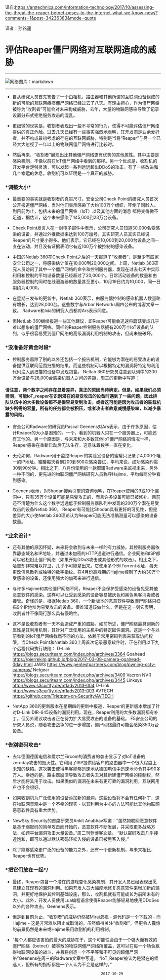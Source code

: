 译自:https://arstechnica.com/information-technology/2017/10/assessing-the-threat-the-reaper-botnet-poses-to-the-internet-what-we-know-now/?comments=1&post=34236383&mode=quote

译者：孙铭遥

# 评估Reaper僵尸网络对互联网造成的威胁

---

![网络图片：markdown](https://cdn.arstechnica.net/wp-content/uploads/2017/10/reaper.jpg)

----

*  自从研究人员首先警告了一个由相机，路由器和其他所谓的互联网设备组成的新的可能的互联网瘫痪僵尸网络已经过去了八天。有理由担心，作为僵尸网络被称为“收割者”可能会对未来构成威胁，去年，大量的物联网感染导致了记录设置分布式拒绝服务攻击的混乱。

*  更细微的现实是，收割者表现出一些不寻常的行为，使得不可能评估僵尸网络提供的真正危险。过去几天已经有一些事实强烈地表明，其开发商是业余爱好者，并不构成最初考虑的存在的互联网威胁，特别是当将“Reaper”与另一个已经大大忽视了一年以上的物联网僵尸网络进行比较时。

*  然后再来，“收割者”展现出比其他僵尸网络更有优势的其他属性。其中主要是感染机制，不像以前在IoT僵尸网络中看到的那样。另一个优点是，收割机的开发平台足够灵活，可以发起一系列远远超出DDoS的攻击。有了一些改进和几个幸运的休息，收割机可以证明是一个真正的威胁。

###  \*调整大小\*

*  最重要的事实就是收割者的真实尺寸。安全公司Check Point的研究人员首次公开报道僵尸网络，当时他们表示感染了大约100万个组织，吓倒了同龄人。到目前为止，包括未来的僵尸网络（IoT）以及其他方面的消息
都将变得微不足道，据估计，这个未来感染了145,000到23万台设备。

*  Check Point发言人在一封电子邮件中表示，公司研究人员知道30,000名受感染的设备，并通过外推数据来达到100万加号。其实研究人员其实已经说Reaper的尺寸要小得多。他们表示，它已经在10,000到20,000台设备之间一直在波动，并且没有证据表明它有近100万个被控制的感染设备。

*  中国的Netlab 360在Check Point之后的一天报道了“收费者”，是至少有四家安全公司之一，将感染估计值在10,000到20,000之间。上周，Netlab 360研究人员访问了其中一个僵尸网络的命令和控制服务器，发现在过去七天中实际利用和控制的平均设备数量已经超过了20,000个。日常活动设备的数量和由服务器控制的同时在线漫游器的数量甚至更小，10月19日约为10,000，同一日期约为4,000。

*  在星期三发布的更新中，Netlab 360表示，由服务器控制的感染机器人数量略有增长，达到28,000台。这些数字与Arbor Networks周四公布的博客文章一致。 Radware和Ixia的研究人员都对Ars表示同意。

*  但NetLab 360继续报道一些其他建议，即Reaper可能会迅速将蘑菇变成几乎难以想象的僵尸网络。同样的Reaper控制服务器拥有200万个IoT设备的队列，似乎很容易受到僵尸网络的高级漏洞利用机制的攻击，但尚未被破坏。

### \*没准备好黄金时段\*

*  控制服务器除了别的以外还包括一个报告机制，它能够为潜在的易受攻击的设备提供互联网范围扫描的结果，而这些机制可以根据特定的漏洞将特定的利用代码注入到扫描的设备中发现包含。 Netlab 360研究员注意到队列中的200万台设备与28,000台感染机器人之间的差距，周三的更新中写道：
#### 请注意，两个数字之间存在显着差异，真正的原因尚待确定。但是，如果我们必须猜测，可能IoT_reaper在识别潜在的易受攻击的设备时遇到了一些问题，因此排队队伍中的大多数设备都不是很容易受到攻击。或者这可能是因为攻击者的装载机缺少所需的容量，所有的任务都会被积压，或者攻击者故意减慢感染率，以减少暴露的风险。


*  安全公司Radware的研究员Pascal Geenens对Ars表示，由于许多原因，估计Reaper的大小是困难的。一个，看到的机器人只在一个服务器上，可能还有其他的。另一个原因是，与未来和大多数其他IoT僵尸网络的情况一样，Reaper感染在重新启动后无法生存，这意味着数字一直在变化。

*  无论如何，Radware用于监控Reaper的实验室设备的蜜罐只记录了4,000个唯一的IP地址。蜜罐每天看到200到500次感染尝试，平均来说，成功感染约需30到90分钟。相比之下，八月份使用的一款蜜罐Radware来监视未来，另外一种不同的，更先进的物联网僵尸网络研究人员称呼Hajime，平均每两分钟看到感染。

*  Geenens表示，对Shodan搜索引擎的查询表明，在Reaper使用的9或10个漏洞中，只有35万个设备可能是易受攻击的，而且许多设备可能已被修补。目前还不清楚为什么这个数字远远低于控制服务器队列中发现的200万个潜在易受攻击的设备Netlab 360。 Reaper有可能比Shodan具有更好的可见性，但是差异的大小使Netlab 360理论认为Reaper可能无法准确测量可以感染的设备数量。

###  \*业余设计\*

*  还有其他的原因怀疑，未来将会收到与未来一样的有力威胁。其控制服务器依靠静态域名和IP地址，并通过未加密的HTTP通道进行通信。企业网络和ISP都可以轻松阻止僵尸网络（如果开始DDoS攻击或其他形式的攻击）。相比之下，哈吉却非常难以捍卫，几乎不可能拿出来。它使用多个BitTorrent地址，每天更改信息散列或独特的数字指纹。在4月份高峰期的Hajime控制了大约30万个受感染的设备，还使用强大的加密来进行通信。

*  与许多Hajime和其他僵尸网络不同，Reaper不会保护受感染的设备免受其他恶意软件的感染。这样可以让受到感染的设备容易被灰色和黑色黑客消毒或者接管。奇怪的是，根据Netlab 360，一个新版本的恶意软件导致僵尸网络只扫描9个IP地址为易受攻击的设备。很难知道该做什么，但是在这一刻它表明，收割者并不像同行那么具有侵略性。

*  这不是说收割者有一天不会造成严重的威胁。如前所述，僵尸网络最具创新的属性是其利用机制，其针对广泛使用的主机中的特定固件漏洞。这是一个与以前看到的IoT僵尸网络截然不同的方法，依赖于常用密码列表来获取访问权限。当Check Point和Netlab 360上周首次记录恶意软件时，正在利用以下九个远程代码执行缺陷：
        D-Link https://blogs.securiteam.com/index.php/archives/3364
        Goahead https://pierrekim.github.io/blog/2017-03-08-camera-goahead-0day.html
        JAWS https://www.pentestpartners.com/blog/pwning-cctv-cameras/
        Netgear https://blogs.securiteam.com/index.php/archives/3409
        Vacron NVR https://blogs.securiteam.com/index.php/archives/3445
        Linksys http://www.s3cur1ty.de/m1adv2013-004
        D-Link http://www.s3cur1ty.de/m1adv2013-003
        AVTECH https://github.com/Trietptm-on-Security/AVTECH

*  NetApp 360的更新版本在星期四的更新中报道，Reaper的更新版本增加了针对D-Link DIR-645设备的漏洞利用。现在，Reaper利用的大多数漏洞都有补丁。但另外建议攻击者正在努力扩大易受攻击的设备的基础。 F5安全公司的研究人员说，随着攻击战争的进一步增加，僵尸网络最终可能会感染350万台设备。

### \*告别密码攻击\*

*    去年德国德国电信和爱尔兰Eircom的消费者的袭击显示了对IoT设备的zeroday攻击的毁灭性。它利用了ISP提供给客户的路由器中一个很大程度上未知的缺陷。这次袭击使得黑客能够迅速地从德国电信中迅速地命令其中90多万人。幸运的是，路由器崩溃导致攻击者失去对其新建僵尸网络的控制权，然后才能将其用于攻击。如果类似的漏洞在未来有更可靠的漏洞利用，互联网用户也不会很好。

*  如果收割机为广泛使用的设备添加新的漏洞，这些设备将不会有任何补丁，这在物联网景观中是一个不幸的现实 - 以其利用为中心的方法可能比其他物联网恶意软件具有重大优势。

*  NewSky Security的首席研究员Ankit Anubhav写道：“虽然物联网恶意软件是基于弱密码的简单攻击而开始的，恶意软件不断发展，并采取更多战略方法，如跨平台漏洞攻击大量设备。”周二刊登博客文章。 “默认密码攻击几乎接近饱和，即可以通过默认密码轻松入侵的设备已被黑客入侵。”

*  除了能够感染更广泛的设备的能力之外，还有一个更新机制，与未来相比，Reaper也有优势。

### \*把它们放在一起*/

*  最终，Reaper包含一个潜在的游戏变化感染机制，其开发人员已经表现出愿意建立其现有的漏洞利用。如果开发人员大幅度地修复恶意软件来增加新的漏洞，并更好地保护其控制基础设施，那么，收割机就有可能成长为前所未有的大小。此外，开发人员使用Lua编程语言使得Reaper能够轻易地使用DDoSes以外的各种攻击，Geenens表示。

*  但是到目前为止，“收割者”的威胁仍然被Mirai忽视 - 源代码是一个下载的 - 而Hajime  - 这是非常难以阻止或取消的。虽然值得关注“收割者”，但更令人震惊的前景仍然是未来或Hajime采用收割机的利用机制。

*  “每个人都应该害怕的最大的威胁在于，这个可能性会由于一个强大而有效的僵尸网络（botnet）被零散的物联网僵尸网络所覆盖，这可以在每一个场合赢得物联网设备的战斗，并且将创造一​​个不平等和不可见的超僵尸网络“Geenens在周三的Radware文章中写道。 “IoT_Reaper被认为是潜在的候选人，但所有的指标都是一个人认为不会是这样的。”

                                               2017-10-29
